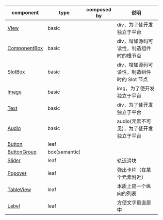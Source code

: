 | component                                       | type          | composed by | 说明                                        |
| ----------------------------------------------- | ------------- | :---------: | ------------------------------------------- |
| [View](./View/View.tsx)                         | basic         |             | div，为了使开发独立于平台                   |
| [ComponentBox](./ComponentBox/ComponentBox.tsx) | basic         |             | div，增加源码可读性，制造组件时的根节点     |
| [SlotBox](./SlotBox/SlotBox.tsx)                | basic         |             | div，增加源码可读性，制造组件时的 Slot 节点 |
| [Image](./Image/Image.tsx)                      | basic         |             | img，为了使开发独立于平台                   |
| [Text](./Text/Text.tsx)                         | basic         |             | div，为了使开发独立于平台                   |
| [Audio](./Audio/Audio.tsx)                      | basic         |             | audio(元素不可见)，为了使开发独立于平台     |
| [Button](./Button/Button.tsx)                   | leaf          |             |                                             |
| [ButtonGroup](./ButtonGroup/ButtonGroup.tsx)    | box(semantic) |             |                                             |
| [Slider](./Slider/Slider.tsx)                   | leaf          |             | 轨道滑块                                    |
| [Popover](./Popover/Popover.tsx)                | leaf          |             | 弹出卡片（在某个元素附近）                  |
| [TableView](./TableView/TableView.tsx)          | leaf          |             | 本质上是一个纵向的列表                      |
| [Label](./Label/Label.tsx)                      | leaf          |             | 方便文字垂直居中                            |

